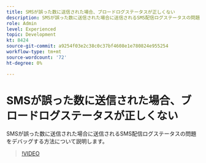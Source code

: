 ```yaml
---
title: SMSが誤った数に送信された場合、ブロードログステータスが正しくない
description: SMSが誤った数に送信された場合に送信されるSMS配信ログステータスの問題をデバッグする方法について説明します。
role: Admin
level: Experienced
topic: Development
kt: 8424
source-git-commit: a9254f03e2c38c0c37bf4608e1e780824e955254
workflow-type: tm+mt
source-wordcount: '72'
ht-degree: 0%

---
```



# SMSが誤った数に送信された場合、ブロードログステータスが正しくない

SMSが誤った数に送信された場合に送信されるSMS配信ログステータスの問題をデバッグする方法について説明します。

>[!VIDEO](https://video.tv.adobe.com/v/335980?quality=12)
